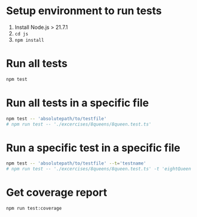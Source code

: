 # Setup environment to run tests

1.  Install Node.js > 21.7.1
2.  `cd js`
3.  `npm install`

# Run all tests

```bash
npm test
```

# Run all tests in a specific file

```bash
npm test -- 'absolutepath/to/testfile'
# npm run test -- './excercises/8queens/8queen.test.ts'
```

# Run a specific test in a specific file

```bash
npm test -- 'absolutepath/to/testfile' --t='testname'
# npm run test -- './excercises/8queens/8queen.test.ts' -t 'eightQueen returns true'
```

# Get coverage report

```bash
npm run test:coverage
```
